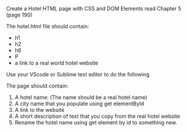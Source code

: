 Create a Hotel HTML page with CSS and DOM Elements 
read Chapter 5 (page 190)

The hotel.html file should contain: 
- h1 
- h2
- h6
- P
- a link to a real world hotel website

Use your VScode or Sublime text editor to do the following

The page should contain:
1. A hotel name: (The name should be a real hotel name)
2. A city name that you populate using get elementById
3. A link to the website
4. A short description of text that you copy from the real hotel website
5. Rename the hotel name using get element by id to something new.